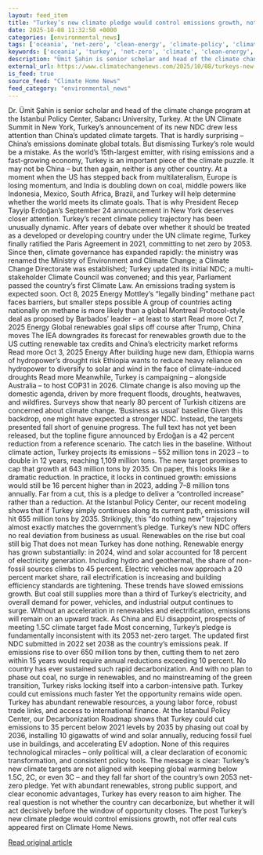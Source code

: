 ```yaml
---
layout: feed_item
title: "Turkey’s new climate pledge would control emissions growth, not offer real cuts"
date: 2025-10-08 11:32:50 +0000
categories: [environmental_news]
tags: ['oceania', 'net-zero', 'clean-energy', 'climate-policy', 'climate-targets', 'paris-agreement', 'drought', 'economic-impacts', 'wind-power', 'emissions']
keywords: ['oceania', 'turkey', 'net-zero', 'climate', 'clean-energy', 'climate-policy', 'climate-targets', 'pledge']
description: "Ümit Şahin is senior scholar and head of the climate change program at the Istanbul Policy Center, Sabancı University, Turkey"
external_url: https://www.climatechangenews.com/2025/10/08/turkeys-new-climate-pledge-would-control-emissions-growth-not-offer-real-cuts/
is_feed: true
source_feed: "Climate Home News"
feed_category: "environmental_news"
---
```


Dr. Ümit Şahin is senior scholar and head of the climate change program at the Istanbul Policy Center, Sabancı University, Turkey. At the UN Climate Summit in New York, Turkey’s announcement of its new NDC drew less attention than China’s updated climate targets. That is hardly surprising &#8211; China’s emissions dominate global totals. But dismissing Turkey’s role would be a mistake. As the world’s 15th-largest emitter, with rising emissions and a fast-growing economy, Turkey is an important piece of the climate puzzle. It may not be China &#8211; but then again, neither is any other country. At a moment when the US has stepped back from multilateralism, Europe is losing momentum, and India is doubling down on coal, middle powers like Indonesia, Mexico, South Africa, Brazil, and Turkey will help determine whether the world meets its climate goals. That is why President Recep Tayyip Erdoğan’s September 24 announcement in New York deserves closer attention. Turkey’s recent climate policy trajectory has been unusually dynamic. After years of debate over whether it should be treated as a developed or developing country under the UN climate regime, Turkey finally ratified the Paris Agreement in 2021, committing to net zero by 2053. Since then, climate governance has expanded rapidly: the ministry was renamed the Ministry of Environment and Climate Change; a Climate Change Directorate was established; Turkey updated its initial NDC; a multi-stakeholder Climate Council was convened; and this year, Parliament passed the country’s first Climate Law. An emissions trading system is expected soon. Oct 8, 2025 Energy Mottley&#8217;s &#8220;legally binding&#8221; methane pact faces barriers, but smaller steps possible A group of countries acting nationally on methane is more likely than a global Montreal Protocol-style deal as proposed by Barbados&#8217; leader &#8211; at least to start Read more Oct 7, 2025 Energy Global renewables goal slips off course after Trump, China moves The IEA downgrades its forecast for renewables growth due to the US cutting renewable tax credits and China&#8217;s electricity market reforms Read more Oct 3, 2025 Energy After building huge new dam, Ethiopia warns of hydropower&#8217;s drought risk Ethiopia wants to reduce heavy reliance on hydropower to diversify to solar and wind in the face of climate-induced droughts Read more Meanwhile, Turkey is campaigning &#8211; alongside Australia &#8211; to host COP31 in 2026. Climate change is also moving up the domestic agenda, driven by more frequent floods, droughts, heatwaves, and wildfires. Surveys show that nearly 80 percent of Turkish citizens are concerned about climate change. &#8216;Business as usual&#8217; baseline Given this backdrop, one might have expected a stronger NDC. Instead, the targets presented fall short of genuine progress. The full text has not yet been released, but the topline figure announced by Erdoğan is a 42 percent reduction from a reference scenario. The catch lies in the baseline. Without climate action, Turkey projects its emissions &#8211; 552 million tons in 2023 &#8211; to double in 12 years, reaching 1,109 million tons. The new target promises to cap that growth at 643 million tons by 2035. On paper, this looks like a dramatic reduction. In practice, it locks in continued growth: emissions would still be 16 percent higher than in 2023, adding 7–8 million tons annually. Far from a cut, this is a pledge to deliver a “controlled increase” rather than a reduction. At the Istanbul Policy Center, our recent modeling shows that if Turkey simply continues along its current path, emissions will hit 655 million tons by 2035. Strikingly, this “do nothing new” trajectory almost exactly matches the government’s pledge. Turkey’s new NDC offers no real deviation from business as usual. Renewables on the rise but coal still big That does not mean Turkey has done nothing. Renewable energy has grown substantially: in 2024, wind and solar accounted for 18 percent of electricity generation. Including hydro and geothermal, the share of non-fossil sources climbs to 45 percent. Electric vehicles now approach a 20 percent market share, rail electrification is increasing and building efficiency standards are tightening. These trends have slowed emissions growth. But coal still supplies more than a third of Turkey’s electricity, and overall demand for power, vehicles, and industrial output continues to surge. Without an acceleration in renewables and electrification, emissions will remain on an upward track. As China and EU disappoint, prospects of meeting 1.5C climate target fade Most concerning, Turkey’s pledge is fundamentally inconsistent with its 2053 net-zero target. The updated first NDC submitted in 2022 set 2038 as the country’s emissions peak. If emissions rise to over 650 million tons by then, cutting them to net zero within 15 years would require annual reductions exceeding 10 percent. No country has ever sustained such rapid decarbonization. And with no plan to phase out coal, no surge in renewables, and no mainstreaming of the green transition, Turkey risks locking itself into a carbon-intensive path. Turkey could cut emissions much faster Yet the opportunity remains wide open. Turkey has abundant renewable resources, a young labor force, robust trade links, and access to international finance. At the Istanbul Policy Center, our Decarbonization Roadmap shows that Turkey could cut emissions to 35 percent below 2021 levels by 2035 by phasing out coal by 2036, installing 10 gigawatts of wind and solar annually, reducing fossil fuel use in buildings, and accelerating EV adoption. None of this requires technological miracles &#8211; only political will, a clear declaration of economic transformation, and consistent policy tools. The message is clear: Turkey’s new climate targets are not aligned with keeping global warming below 1.5C, 2C, or even 3C &#8211; and they fall far short of the country’s own 2053 net-zero pledge. Yet with abundant renewables, strong public support, and clear economic advantages, Turkey has every reason to aim higher. The real question is not whether the country can decarbonize, but whether it will act decisively before the window of opportunity closes. The post Turkey’s new climate pledge would control emissions growth, not offer real cuts appeared first on Climate Home News.

[Read original article](https://www.climatechangenews.com/2025/10/08/turkeys-new-climate-pledge-would-control-emissions-growth-not-offer-real-cuts/)
